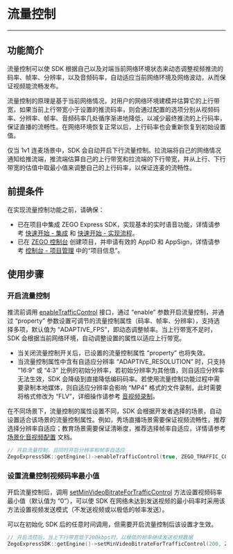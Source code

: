 # 流量控制

---

## 功能简介

流量控制可以使 SDK 根据自己以及对端当前网络环境状态来动态调整视频推流的码率、帧率、分辨率，以及音频码率，自动适应当前网络环境及网络波动，从而保证视频能流畅发布。

流量控制的原理是基于当前网络情况，对用户的网络环境建模并估算它的上行带宽，如果当前上行带宽小于设置的推流码率，则会通过配置的选项分别从视频码率、分辨率、帧率、音频码率几处循序渐进地降低，以减少最终推流的上行码率，保证直播的流畅性。在网络环境恢复正常以后，上行码率也会重新恢复到初始设置值。

仅当 1v1 连麦场景中，SDK 会自动开启下行流量控制。拉流端将自己的网络情况通知给推流端，推流端估算自己的上行带宽和拉流端的下行带宽，并从上行、下行带宽的估值中取最小值来调整自己的上行码率，以保证连麦的流畅性。



## 前提条件

在实现流量控制功能之前，请确保：

- 已在项目中集成 ZEGO Express SDK，实现基本的实时语音功能，详情请参考 [快速开始 - 集成](https://doc-zh.zego.im/article/17991) 和 [快速开始 - 实现流程](https://doc-zh.zego.im/article/17992)。
- 已在 [ZEGO 控制台](https://console.zego.im) 创建项目，并申请有效的 AppID 和 AppSign，详情请参考 [控制台 - 项目管理](/console/project-info) 中的“项目信息”。

## 使用步骤

### 开启流量控制

推流前调用 [enableTrafficControl](https://doc-zh.zego.im/zh/api?doc=Express_Video_SDK_API~CPP~class~zego-express-i-zego-express-engine#enable-traffic-control) 接口，通过 “enable” 参数开启流量控制，并通过 “property” 参数设置可调节的流量控制属性（码率、帧率、分辨率），支持选择多项，默认值为 “ADAPTIVE_FPS”，即动态调整帧率。当上行带宽不足时，SDK 会根据当前网络环境，自动调整设置的属性以适应上行带宽。

<Warning title="注意">


* 当关闭流量控制开关后，已设置的流量控制属性 “property” 也将失效。
* 当流量控制属性中含有自适应分辨率 “ADAPTIVE_RESOLUTION” 时，只支持 “16:9” 或 “4:3” 比例的初始分辨率，若初始分辨率为其他值，则自适应分辨率无法生效，SDK 会降级到直接降低编码码率。若使用流量控制功能过程中需要录制本地媒体，则自适应分辨率会影响 “MP4” 格式的文件录制，此时需要将格式修改为 “FLV”，详细操作请参考 [音视频录制](/real-time-video-ue-cpp/other/local-media-recording)。

</Warning>



在不同场景下，流量控制的属性设置不同，SDK 会根据开发者选择的场景，自动设置适合该场景的流量控制属性。例如，秀场直播场景需要保证视频流畅性，推荐选择分辨率自适应；教育场景需要保证清晰度，推荐选择帧率自适应，详情请参考 [场景化音视频配置](https://doc-zh.zego.im/article/17993) 文档。

```cpp
// 开启流量控制，且同时开启分辨率和帧率自适应
ZegoExpressSDK::getEngine()->enableTrafficControl(true, ZEGO_TRAFFIC_CONTROL_PROPERTY_ADAPTIVE_FPS | ZEGO_TRAFFIC_CONTROL_PROPERTY_ADAPTIVE_RESOLUTION);
```

### 设置流量控制视频码率最小值

开启流量控制后，调用 [setMinVideoBitrateForTrafficControl](https://doc-zh.zego.im/zh/api?doc=Express_Video_SDK_API~CPP~class~zego-express-i-zego-express-engine&jumpType=route#set-min-video-bitrate-for-traffic-control) 方法设置视频码率最小值（默认值为 “0”），可以使 SDK 在网络未达到发送视频的最小码率时采用该方法设置视频发送模式（不发送视频或以极低的帧率发送）。

<Warning title="注意">


可以在初始化 SDK 后的任意时间调用，但需要开启流量控制后该设置才生效。

</Warning>



```cpp
// 开启流控后，当上下行带宽低于200kbps时，以极低的帧率继续发送视频数据
ZegoExpressSDK::getEngine()->setMinVideoBitrateForTrafficControl(200, ZEGO_TRAFFIC_CONTROL_MIN_VIDEO_BITRATE_MODE_ULTRA_LOW_FPS);
```
